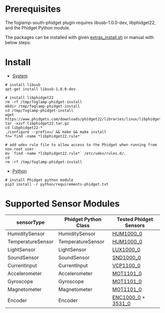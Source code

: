 
# Prerequisites
The foglamp-south-phidget plugin requires libusb-1.0.0-dev, libphidget22, and the Phidget Python module. 

The packages can be installed with given [extras_install.sh](extras_install.sh) or manual with below steps:


# Install 
* [System](https://www.phidgets.com/docs/OS_-_Linux#Quick_Downloads)
``` 
# install libusb
apt-get install libusb-1.0.0-dev

# install libphidget22
rm -rf /tmp/foglamp-phidget-install
mkdir /tmp/foglamp-phidget-install
cd /tmp/foglamp-phidget-install
wget https://www.phidgets.com/downloads/phidget22/libraries/linux/libphidget22.tar.gz
tar -xzvf libphidget22.tar.gz
cd libphidget22-*
./configure --prefix=/ && make && make install
fn=`find -name *libphidget22.rule*`

# add udev rule file to allow access to the Phidget when running from non-root user
mv `find -name *libphidget22.rule*` /etc/udev/rules.d/.
cd
rm -rf /tmp/foglamp-phidget-install

``` 

* [Python](https://www.phidgets.com/docs/Language_-_Python) 
```
# install Phidget python module
pip3 install -r python/requirements-phidget.txt

```


# Supported Sensor Modules
| sensorType          | Phidget Python Class | Tested Phidget Sensors |
| ------------------- | -------------------- | -------------- |
| HumiditySensor      | HumiditySensor       | [HUM1000_0](https://www.phidgets.com/?tier=3&catid=14&pcid=12&prodid=644) |
| TemperatureSensor   | TemperatureSensor    | [HUM1000_0](https://www.phidgets.com/?tier=3&catid=14&pcid=12&prodid=644) |
| LightSensor         | LightSensor          | [LUX1000_0](https://www.phidgets.com/?tier=3&catid=8&pcid=6&prodid=707)   |
| SoundSensor         | SoundSensor          | [SND1000_0](https://www.phidgets.com/?tier=3&catid=8&pcid=6&prodid=972)   |
| CurrentInput        | CurrentInput         | [VCP1100_0](https://www.phidgets.com/?tier=3&catid=16&pcid=14&prodid=983) |
| Accelerometer       | Accelerometer        | [MOT1101_0](https://www.phidgets.com/?tier=3&catid=10&pcid=8&prodid=975) |
| Gyroscope           | Gyroscope            | [MOT1101_0](https://www.phidgets.com/?tier=3&catid=10&pcid=8&prodid=975) |
| Magnetometer        | Magnetometer         | [MOT1101_0](https://www.phidgets.com/?tier=3&catid=10&pcid=8&prodid=975) |
| Encoder             | Encoder              | [ENC1000_0](https://www.phidgets.com/?tier=3&catid=4&pcid=2&prodid=959) + [3531_0](https://www.phidgets.com/?tier=3&catid=103&pcid=83&prodid=404) |



